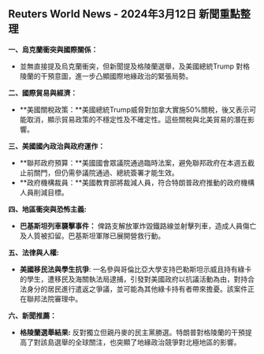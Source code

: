 ## Reuters World News - 2024年3月12日 新聞重點整理

**一、烏克蘭衝突與國際關係：**

*   並無直接提及烏克蘭衝突，但新聞提及格陵蘭選舉，及美國總統Trump 對格陵蘭的干預意圖，進一步凸顯國際地緣政治的緊張局勢。

**二、國際貿易與經濟：**

*   **美國關稅政策：**美國總統Trump威脅對加拿大實施50%關稅，後又表示可能取消，顯示貿易政策的不穩定性及不確定性。這些關稅與北美貿易的潛在影響。

**三、美國國內政治與政府運作：**

*   **聯邦政府預算：**美國國會眾議院通過臨時法案，避免聯邦政府在本週五截止前關門，但仍需參議院通過、總統簽署才能生效。
*   **政府機構裁員：**美國教育部將裁減人員，符合特朗普政府推動的政府機構人員削減目標。

**四、地區衝突與恐怖主義:**

*   **巴基斯坦列車襲擊事件：** 俾路支解放軍炸毀鐵路線並射擊列車，造成人員傷亡及人質被扣留。巴基斯坦軍隊已展開營救行動。

**五、法律與人權:**

*  **美國移民法與學生抗爭**: 一名參與哥倫比亞大學支持巴勒斯坦示威且持有綠卡的學生，遭移民及海關執法局逮捕，引發對美國政府以抗議活動為由，對持合法身分的居民進行遣返之爭議，並可能為其他綠卡持有者帶來擔憂。該案件正在聯邦法院審理中。

**六、新聞推薦：**

*   **格陵蘭選舉結果:** 反對獨立但親丹麥的民主黨勝選。特朗普對格陵蘭的干預提高了對該島選舉的全球關注，也突顯了地緣政治競爭對北極地區的影響。